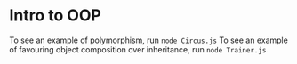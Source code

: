 # Intro to OOP

To see an example of polymorphism, run `node Circus.js`
To see an example of favouring object composition over inheritance, run `node Trainer.js`